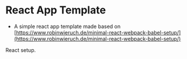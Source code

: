 # React App Template

* A simple react app template made based on [https://www.robinwieruch.de/minimal-react-webpack-babel-setup/](https://www.robinwieruch.de/minimal-react-webpack-babel-setup/)

React setup.